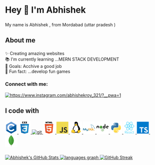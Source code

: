 <h1 align="left">Hey 👋 I'm Abhishek</h1>

###

<p align="left">My name is Abhishek , from Mordabad (uttar pradesh )</p>

###

<h2 align="left">About me</h2>

###

<p align="left">✨ Creating amazing websites<br>📚 I'm currently learning ...MERN STACK DEVELOPMENT<br>🎯 Goals:  Acchive a good job<br>🎲 Fun fact: ...develop fun games</p>
<h3 align="left">Connect with me:</h3>
<p align="left">
<a href="https://instagram.com/https://www.instagram.com/abhishekroy_321/?__pwa=1" target="blank"><img align="center" src="https://raw.githubusercontent.com/rahuldkjain/github-profile-readme-generator/master/src/images/icons/Social/instagram.svg" alt="https://www.instagram.com/abhishekroy_321/?__pwa=1" height="30" width="40" /></a>
</p>


###

<h2 align="left">I code with</h2>

###

<div align="left">
 <p align="left"> 
  <a href="https://www.cprogramming.com/" target="_blank" rel="noreferrer"> <img src="https://raw.githubusercontent.com/devicons/devicon/master/icons/c/c-original.svg" alt="c" width="40" height="40"/> </a> 
  <a href="https://www.w3schools.com/css/" target="_blank" rel="noreferrer"> <img src="https://raw.githubusercontent.com/devicons/devicon/master/icons/css3/css3-original-wordmark.svg" alt="css3" width="40" height="40"/> </a>
  <a href="https://git-scm.com/" target="_blank" rel="noreferrer"> <img src="https://www.vectorlogo.zone/logos/git-scm/git-scm-icon.svg" alt="git" width="40" height="40"/> 
  </a> 
  <a href="https://www.w3.org/html/" target="_blank" rel="noreferrer"> <img src="https://raw.githubusercontent.com/devicons/devicon/master/icons/html5/html5-original-wordmark.svg" alt="html5" width="40" height="40"/> </a> 
  <a href="https://developer.mozilla.org/en-US/docs/Web/JavaScript" target="_blank" rel="noreferrer"> <img src="https://raw.githubusercontent.com/devicons/devicon/master/icons/javascript/javascript-original.svg" alt="javascript" width="40" height="40"/> </a>
  <a href="https://www.linux.org/" target="_blank" rel="noreferrer"> <img src="https://raw.githubusercontent.com/devicons/devicon/master/icons/linux/linux-original.svg" alt="linux" width="40" height="40"/> </a>
  <a href="https://www.mysql.com/" target="_blank" rel="noreferrer"> <img src="https://raw.githubusercontent.com/devicons/devicon/master/icons/mysql/mysql-original-wordmark.svg" alt="mysql" width="40" height="40"/> </a>
  <a href="https://nodejs.org" target="_blank" rel="noreferrer"> <img src="https://raw.githubusercontent.com/devicons/devicon/master/icons/nodejs/nodejs-original-wordmark.svg" alt="nodejs" width="40" height="40"/> </a> 
  <a href="https://www.python.org" target="_blank" rel="noreferrer"> <img src="https://raw.githubusercontent.com/devicons/devicon/master/icons/python/python-original.svg" alt="python" width="40" height="40"/> </a> 
  <a href="https://reactjs.org/" target="_blank" rel="noreferrer"> <img src="https://raw.githubusercontent.com/devicons/devicon/master/icons/react/react-original-wordmark.svg" alt="react" width="40" height="40"/> </a> 
  <a href="https://www.typescriptlang.org/" target="_blank" rel="noreferrer"> <img src="https://raw.githubusercontent.com/devicons/devicon/master/icons/typescript/typescript-original.svg" alt="typescript" width="40" height="40"/> </a>
  <a href="https://www.mongodb.com/" target="_blank" rel="noreferrer">
  <img src="https://raw.githubusercontent.com/devicons/devicon/master/icons/mongodb/mongodb-original.svg" alt="mongodb" width="40" height="40"/</a>  </p>
</div>

###
![Abhishek's GitHub Stats](https://github-readme-stats.vercel.app/api?username=iamabhishek-2006&show_icons=true&theme=radical)
 <img src="https://github-readme-stats.vercel.app/api/top-langs?username=iamabhishek-2006&locale=en&hide_title=false&layout=compact&card_width=320&langs_count=5&theme=radical&hide_border=false" height="195" alt="languages graph"  />
![GitHub Streak](https://github-readme-streak-stats.herokuapp.com/?user=iamabhishek-2006&theme=highcontrast)
